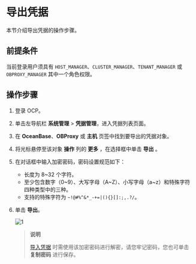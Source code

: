 # 导出凭据

本节介绍导出凭据的操作步骤。

## 前提条件

当前登录用户须具有 `HOST_MANAGER`、`CLUSTER_MANAGER`、`TENANT_MANAGER` 或 `OBPROXY_MANAGER` 其中一个角色权限。

## 操作步骤

1. 登录 OCP。

2. 单击左导航栏 **系统管理** \> **凭据管理**，进入凭据列表页面。

3. 在 **OceanBase**、**OBProxy** 或 **主机** 页签中找到要导出的凭据对象。

4. 将光标悬停至该对象 **操作** 列的 **更多** ，在选择框中单击 **导出** 。

5. 在对话框中输入加密密码，密码设置规范如下：

    * 长度为 8~32 个字符。
    * 至少包含数字（0\~9）、大写字母（A\~Z）、小写字母（a\~z）和特殊字符四种类型中的三种。
    * 支持的特殊字符为 <code>~!@#%^&*_-+=\|(){}[]:;,.?/</code>。

6. 单击 **导出**。

    ![1](https://obbusiness-private.oss-cn-shanghai.aliyuncs.com/doc/img/ocp/422/%E5%AF%BC%E5%87%BA%E5%87%AD%E6%8D%AE.png)

   > **说明**
   >
   > [导入凭据](300.import-a-credential.md) 时需使用该加密密码进行解密，请您牢记密码，您也可单击 <strong>复制密码</strong> 进行保存。
